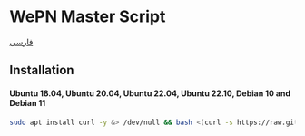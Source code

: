 # WePN Master Script


[فارسی](README.fa.md)


## Installation

#### Ubuntu 18.04, Ubuntu 20.04, Ubuntu 22.04, Ubuntu 22.10, Debian 10 and Debian 11
``` bash
sudo apt install curl -y &> /dev/null && bash <(curl -s https://raw.githubusercontent.com/elemen3/wepn/master/wepn.sh)
```
